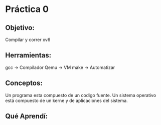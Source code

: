 # Práctica 0 

## Objetivo:
Compilar y correr xv6

## Herramientas:
gcc -> Compilador
Qemu -> VM
make -> Automatizar

## Conceptos:
Un programa esta compuesto de un codigo fuente.
Un sistema operativo está compuesto de un kerne y de aplicaciones del sistema.
 
## Qué Aprendí:
 
